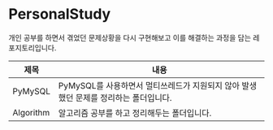 # PersonalStudy

개인 공부를 하면서 겪었던 문제상황을 다시 구현해보고 이를 해결하는 과정을 담는 레포지토리입니다.

|제목|내용|
|------|------|
|PyMySQL|PyMySQL를 사용하면서 멀티쓰레드가 지원되지 않아 발생했던 문제를 정리하는 폴더입니다.|
|Algorithm|알고리즘 공부를 하고 정리해두는 폴더입니다.|
